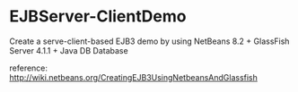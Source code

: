 # EJBServer-ClientDemo

Create a serve-client-based EJB3 demo by using NetBeans 8.2 + GlassFish Server 4.1.1 + Java DB Database

reference: http://wiki.netbeans.org/CreatingEJB3UsingNetbeansAndGlassfish
